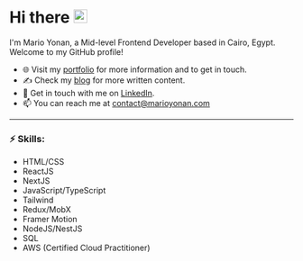 <!--
Here are some ideas to get you started:

- 🔭 I’m currently working on ...
- 🌱 I’m currently learning ...
- 👯 I’m looking to collaborate on ...
- 🤔 I’m looking for help with ...
- 💬 Ask me about ...
- 📫 How to reach me: ...
-->

# Hi there <img src="https://user-images.githubusercontent.com/1303154/88677602-1635ba80-d120-11ea-84d8-d263ba5fc3c0.gif" width="24px" alt="hi">

I'm Mario Yonan, a Mid-level Frontend Developer based in Cairo, Egypt. Welcome to my GitHub profile! 

- 🌐 Visit my [portfolio](https://www.marioyonan.com) for more information and to get in touch.
- ✍️ Check my [blog](https://www.marioyonan.com/blog) for more written content.
- 💼 Get in touch with me on [LinkedIn](https://www.linkedin.com/in/mario130/).
- 📫 You can reach me at contact@marioyonan.com

---

### ⚡ Skills:
- HTML/CSS
- ReactJS
- NextJS
- JavaScript/TypeScript
- Tailwind
- Redux/MobX
- Framer Motion
- NodeJS/NestJS
- SQL
- AWS (Certified Cloud Practitioner)
